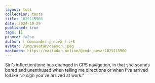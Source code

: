 ```yaml
---
layout: toot
collection: toots
title: 1029115500
date: 2024-10-29
published: true
tags: []
pinned: false
author: ⸸ commander ░ nova ⸸ :~$
avatar: /img/avatar/daemon.jpeg
mastodon: https://mastodon.online/@cmdr_nova/1029115500
---
```


Siri’s inflection/tone has changed in GPS navigation, in that she sounds bored and unenthused when telling me directions or when I’ve arrived lolLike “*le sigh* you’ve arrived at work.”
